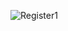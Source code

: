 ![Register1](https://user-images.githubusercontent.com/50899639/168012088-436907e6-429b-4960-a9eb-5b8d642d211c.PNG)
